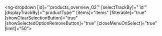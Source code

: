 <ng-dropdown
  [id]="'products_overview_02'"
  [selectTrackBy]="'id'"
  [displayTrackBy]="'productType'"
  [items]="items"
  [filterable]="true"
  [showClearSelectionButton]="true"
  [showSelectedOptionRemoveButton]="true"
  [closeMenuOnSelect]="true"
  [limit]="50">
</ng-dropdown>
